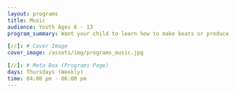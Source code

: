 ```yaml
---
layout: programs
title: Music
audience: Youth Ages 8 - 13
program_summary: Want your child to learn how to make beats or produce music? This is the program for them.

[//]: # Cover Image
cover_image: /assets/img/programs_music.jpg

[//]: # Meta Box (Programs Page)
days: Thursdays (Weekly)
time: 04:00 pm - 06:00 pm   
---
```

